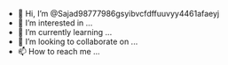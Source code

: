 - 👋 Hi, I’m @Sajad98777986gsyibvcfdffuuvyy4461afaeyj
- 👀 I’m interested in ...
- 🌱 I’m currently learning ...
- 💞️ I’m looking to collaborate on ...
- 📫 How to reach me ...

<!---
Sajad98777986gsyibvcfdffuuvyy4461afaeyj/Sajad98777986gsyibvcfdffuuvyy4461afaeyj is a ✨ special ✨ repository because its `README.md` (this file) appears on your GitHub profile.
You can click the Preview link to take a look at your changes.
--->
